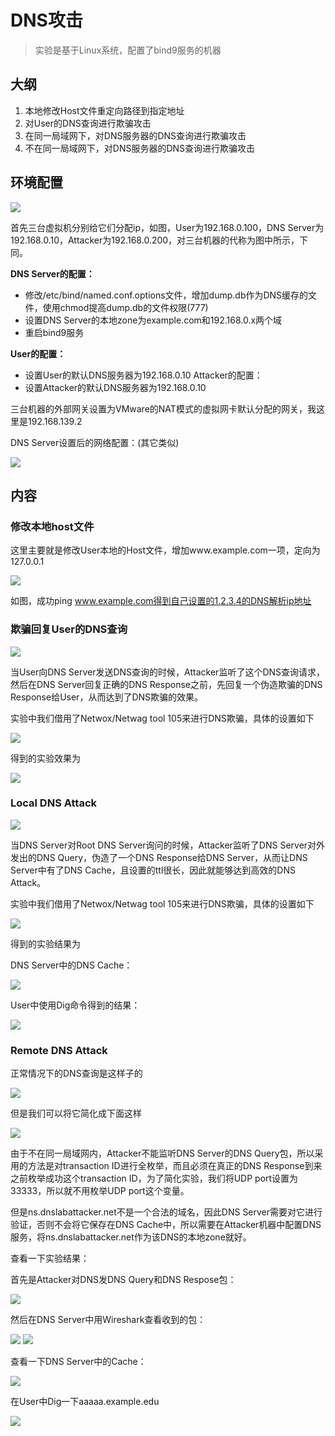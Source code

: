 # DNS攻击

> 实验是基于Linux系统，配置了bind9服务的机器

## 大纲

1. 本地修改Host文件重定向路径到指定地址
2. 对User的DNS查询进行欺骗攻击
3. 在同一局域网下，对DNS服务器的DNS查询进行欺骗攻击
4.  不在同一局域网下，对DNS服务器的DNS查询进行欺骗攻击

## 环境配置

![](http://images2015.cnblogs.com/blog/701997/201607/701997-20160710094924092-948049719.png)

首先三台虚拟机分别给它们分配ip，如图，User为192.168.0.100，DNS Server为192.168.0.10，Attacker为192.168.0.200，对三台机器的代称为图中所示，下同。

**DNS Server的配置：**
-	修改/etc/bind/named.conf.options文件，增加dump.db作为DNS缓存的文件，使用chmod提高dump.db的文件权限(777)
-	设置DNS Server的本地zone为example.com和192.168.0.x两个域
-	重启bind9服务

**User的配置：**
-	设置User的默认DNS服务器为192.168.0.10
Attacker的配置：
-	设置Attacker的默认DNS服务器为192.168.0.10

三台机器的外部网关设置为VMware的NAT模式的虚拟网卡默认分配的网关，我这里是192.168.139.2

DNS Server设置后的网络配置：(其它类似)

![](http://images2015.cnblogs.com/blog/701997/201607/701997-20160710095112577-1790055532.jpg)

## 内容

### 修改本地host文件

这里主要就是修改User本地的Host文件，增加www.example.com一项，定向为127.0.0.1

![](http://images2015.cnblogs.com/blog/701997/201607/701997-20160710095231999-1694077574.jpg)

如图，成功ping www.example.com得到自己设置的1.2.3.4的DNS解析ip地址

### 欺骗回复User的DNS查询

![](http://images2015.cnblogs.com/blog/701997/201607/701997-20160710095349592-1742402146.png)

当User向DNS Server发送DNS查询的时候，Attacker监听了这个DNS查询请求，然后在DNS Server回复正确的DNS Response之前，先回复一个伪造欺骗的DNS Response给User，从而达到了DNS欺骗的效果。

实验中我们借用了Netwox/Netwag tool 105来进行DNS欺骗，具体的设置如下

![](http://images2015.cnblogs.com/blog/701997/201607/701997-20160710095353124-1677753877.jpg)

得到的实验效果为

![](http://images2015.cnblogs.com/blog/701997/201607/701997-20160710095355639-492519436.jpg)

### Local DNS Attack

![](http://images2015.cnblogs.com/blog/701997/201607/701997-20160710095534358-1435059323.png)

当DNS Server对Root DNS Server询问的时候，Attacker监听了DNS Server对外发出的DNS Query，伪造了一个DNS Response给DNS Server，从而让DNS Server中有了DNS Cache，且设置的ttl很长，因此就能够达到高效的DNS Attack。

实验中我们借用了Netwox/Netwag tool 105来进行DNS欺骗，具体的设置如下

![](http://images2015.cnblogs.com/blog/701997/201607/701997-20160710095536671-1543487967.jpg)

得到的实验结果为

DNS Server中的DNS Cache：

![](http://images2015.cnblogs.com/blog/701997/201607/701997-20160710095542952-247270508.jpg)

User中使用Dig命令得到的结果：

![](http://images2015.cnblogs.com/blog/701997/201607/701997-20160710095545186-1988315713.jpg)

### Remote DNS Attack

正常情况下的DNS查询是这样子的

![](http://images2015.cnblogs.com/blog/701997/201607/701997-20160710100006421-1825846432.png)

但是我们可以将它简化成下面这样

![](http://images2015.cnblogs.com/blog/701997/201607/701997-20160710100008374-1703447607.png)

由于不在同一局域网内，Attacker不能监听DNS Server的DNS Query包，所以采用的方法是对transaction ID进行全枚举，而且必须在真正的DNS Response到来之前枚举成功这个transaction ID，为了简化实验，我们将UDP port设置为33333，所以就不用枚举UDP port这个变量。

但是ns.dnslabattacker.net不是一个合法的域名，因此DNS Server需要对它进行验证，否则不会将它保存在DNS Cache中，所以需要在Attacker机器中配置DNS服务，将ns.dnslabattacker.net作为该DNS的本地zone就好。

查看一下实验结果：

首先是Attacker对DNS发DNS Query和DNS Respose包：


![](http://images2015.cnblogs.com/blog/701997/201607/701997-20160710100010358-1991375318.jpg)

然后在DNS Server中用Wireshark查看收到的包：

![](http://images2015.cnblogs.com/blog/701997/201607/701997-20160710100012811-542109668.jpg)
![](http://images2015.cnblogs.com/blog/701997/201607/701997-20160710100014999-2107971662.jpg)

查看一下DNS Server中的Cache：

![](http://images2015.cnblogs.com/blog/701997/201607/701997-20160710100151264-1971893577.jpg)

在User中Dig一下aaaaa.example.edu

![](http://images2015.cnblogs.com/blog/701997/201607/701997-20160710100016374-1513314141.jpg)